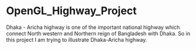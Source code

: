 # OpenGL_Highway_Project
Dhaka - Aricha highway is one of the important national highway which connect North western and Northern reign of Bangladesh with Dhaka. So in this project I am trying to illustrate Dhaka-Aricha highway.
